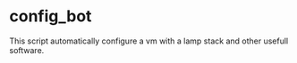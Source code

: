 # config_bot
This script automatically configure a vm with a lamp stack and other usefull software.
